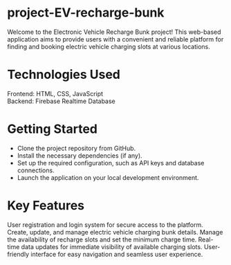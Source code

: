 # project-EV-recharge-bunk
Welcome to the Electronic Vehicle Recharge Bunk project! This web-based application aims to provide users with a convenient and reliable platform for finding and booking electric vehicle charging slots at various locations.

# Technologies Used
Frontend: HTML, CSS, JavaScript <br>
Backend: Firebase Realtime Database

# Getting Started
- Clone the project repository from GitHub.
- Install the necessary dependencies (if any).
- Set up the required configuration, such as API keys and database connections.
- Launch the application on your local development environment.


# Key Features
User registration and login system for secure access to the platform.
Create, update, and manage electric vehicle charging bunk details.
Manage the availability of recharge slots and set the minimum charge time.
Real-time data updates for immediate visibility of available charging slots.
User-friendly interface for easy navigation and seamless user experience.

